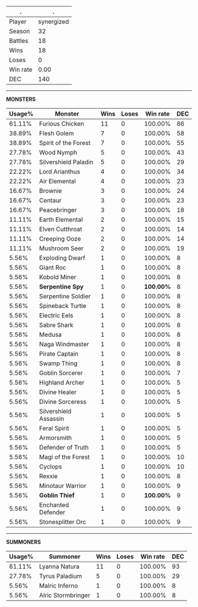 .|.
|-|-
Player|synergized
Season|32
Battles|18
Wins|18
Loses|0
Win rate|0.00
DEC|140

---
**MONSTERS**

Usage%|Monster|Wins|Loses|Win rate|DEC|
-|-|-|-|-|-|
61.11%|Furious Chicken|11|0|100.00%|86|
38.89%|Flesh Golem|7|0|100.00%|58|
38.89%|Spirit of the Forest|7|0|100.00%|55|
27.78%|Wood Nymph|5|0|100.00%|43|
27.78%|Silvershield Paladin|5|0|100.00%|29|
22.22%|Lord Arianthus|4|0|100.00%|34|
22.22%|Air Elemental|4|0|100.00%|23|
16.67%|Brownie|3|0|100.00%|24|
16.67%|Centaur|3|0|100.00%|23|
16.67%|Peacebringer|3|0|100.00%|18|
11.11%|Earth Elemental|2|0|100.00%|15|
11.11%|Elven Cutthroat|2|0|100.00%|14|
11.11%|Creeping Ooze|2|0|100.00%|14|
11.11%|Mushroom Seer|2|0|100.00%|19|
5.56%|Exploding Dwarf|1|0|100.00%|8|
5.56%|Giant Roc|1|0|100.00%|8|
5.56%|Kobold Miner|1|0|100.00%|8|
5.56%|**Serpentine Spy**|1|0|**100.00%**|8|
5.56%|Serpentine Soldier|1|0|100.00%|8|
5.56%|Spineback Turtle|1|0|100.00%|8|
5.56%|Electric Eels|1|0|100.00%|8|
5.56%|Sabre Shark|1|0|100.00%|8|
5.56%|Medusa|1|0|100.00%|8|
5.56%|Naga Windmaster|1|0|100.00%|8|
5.56%|Pirate Captain|1|0|100.00%|8|
5.56%|Swamp Thing|1|0|100.00%|8|
5.56%|Goblin Sorcerer|1|0|100.00%|7|
5.56%|Highland Archer|1|0|100.00%|5|
5.56%|Divine Healer|1|0|100.00%|5|
5.56%|Divine Sorceress|1|0|100.00%|5|
5.56%|Silvershield Assassin|1|0|100.00%|5|
5.56%|Feral Spirit|1|0|100.00%|5|
5.56%|Armorsmith|1|0|100.00%|5|
5.56%|Defender of Truth|1|0|100.00%|5|
5.56%|Magi of the Forest|1|0|100.00%|10|
5.56%|Cyclops|1|0|100.00%|10|
5.56%|Rexxie|1|0|100.00%|8|
5.56%|Minotaur Warrior|1|0|100.00%|9|
5.56%|**Goblin Thief**|1|0|**100.00%**|9|
5.56%|Enchanted Defender|1|0|100.00%|9|
5.56%|Stonesplitter Orc|1|0|100.00%|9|

---
**SUMMONERS**

Usage%|Summoner|Wins|Loses|Win rate|DEC|
-|-|-|-|-|-|
61.11%|Lyanna Natura|11|0|100.00%|93|
27.78%|Tyrus Paladium|5|0|100.00%|29|
5.56%|Malric Inferno|1|0|100.00%|8|
5.56%|Alric Stormbringer|1|0|100.00%|8|
